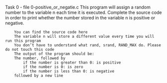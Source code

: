 Task 0 - file 0-positive_or_negatie.c
 	This program will assign a random number to the variable n each time it is executed. Complete the source code in order to print whether the number stored in the variable n is positive or negative.

		You can find the source code here
		The variable n will store a different value every time you will run this program
		You don’t have to understand what rand, srand, RAND_MAX do. Please do not touch this code
		The output of the program should be:
		The number, followed by
			if the number is greater than 0: is positive
			if the number is 0: is zero
			if the number is less than 0: is negative
		followed by a new line


